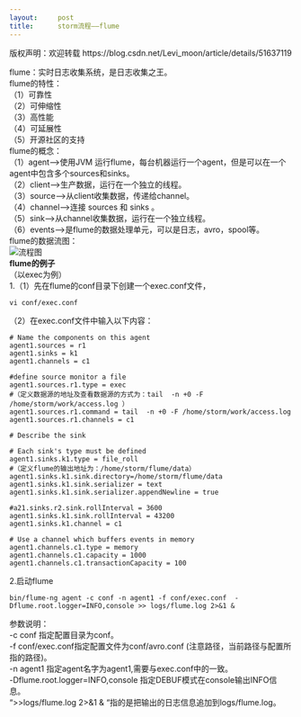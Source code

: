 ```yaml
---
layout:     post
title:      storm流程——flume
---
```

<div id="article_content" class="article_content clearfix csdn-tracking-statistics" data-pid="blog" data-mod="popu_307" data-dsm="post">
								<div class="article-copyright">
					版权声明：欢迎转载					https://blog.csdn.net/Levi_moon/article/details/51637119				</div>
								            <div id="content_views" class="markdown_views prism-atom-one-dark">
							<!-- flowchart 箭头图标 勿删 -->
							<svg xmlns="http://www.w3.org/2000/svg" style="display: none;"><path stroke-linecap="round" d="M5,0 0,2.5 5,5z" id="raphael-marker-block" style="-webkit-tap-highlight-color: rgba(0, 0, 0, 0);"></path></svg>
							<p>flume：实时日志收集系统，是日志收集之王。 <br>
flume的特性： <br>
（1）可靠性 <br>
（2）可伸缩性 <br>
（3）高性能 <br>
（4）可延展性 <br>
（5）开源社区的支持 <br>
flume的概念： <br>
（1）agent——&gt;使用JVM 运行flume，每台机器运行一个agent，但是可以在一个 agent中包含多个sources和sinks。 <br>
（2）client——&gt;生产数据，运行在一个独立的线程。 <br>
（3）source——&gt;从client收集数据，传递给channel。 <br>
（4）channel——&gt;连接 sources 和 sinks 。 <br>
（5）sink——&gt;从channel收集数据，运行在一个独立线程。 <br>
（6）events——&gt;是flume的数据处理单元，可以是日志，avro，spool等。 <br>
flume的数据流图： <br>
<img src="https://img-blog.csdn.net/20160611170028680" alt="流程图" title=""> <br>
<strong>flume的例子</strong> <br>
（以exec为例） <br>
1.（1）先在flume的conf目录下创建一个exec.conf文件，</p>

<pre class="prettyprint"><code class=" hljs python">vi conf/<span class="hljs-keyword">exec</span>.conf</code></pre>

<p>（2）在exec.conf文件中输入以下内容：</p>

<pre class="prettyprint"><code class=" hljs avrasm"><span class="hljs-preprocessor"># Name the components on this agent</span>
agent1<span class="hljs-preprocessor">.sources</span> = <span class="hljs-built_in">r1</span>
agent1<span class="hljs-preprocessor">.sinks</span> = k1
agent1<span class="hljs-preprocessor">.channels</span> = c1

<span class="hljs-preprocessor">#define source monitor a file</span>
agent1<span class="hljs-preprocessor">.sources</span><span class="hljs-preprocessor">.r</span>1<span class="hljs-preprocessor">.type</span> = exec
<span class="hljs-preprocessor">#（定义数据源的地址及查看数据源的方式为：tail  -n +0 -F /home/storm/work/access.log ）</span>
agent1<span class="hljs-preprocessor">.sources</span><span class="hljs-preprocessor">.r</span>1<span class="hljs-preprocessor">.command</span> = tail  -n +<span class="hljs-number">0</span> -F /home/storm/work/access<span class="hljs-preprocessor">.log</span> 
agent1<span class="hljs-preprocessor">.sources</span><span class="hljs-preprocessor">.r</span>1<span class="hljs-preprocessor">.channels</span> = c1

<span class="hljs-preprocessor"># Describe the sink</span>

<span class="hljs-preprocessor"># Each sink's type must be defined</span>
agent1<span class="hljs-preprocessor">.sinks</span><span class="hljs-preprocessor">.k</span>1<span class="hljs-preprocessor">.type</span> = file_roll
<span class="hljs-preprocessor">#（定义flume的输出地址为：/home/storm/flume/data）</span>
agent1<span class="hljs-preprocessor">.sinks</span><span class="hljs-preprocessor">.k</span>1<span class="hljs-preprocessor">.sink</span><span class="hljs-preprocessor">.directory</span>=/home/storm/flume/data
agent1<span class="hljs-preprocessor">.sinks</span><span class="hljs-preprocessor">.k</span>1<span class="hljs-preprocessor">.sink</span><span class="hljs-preprocessor">.serializer</span> = text
agent1<span class="hljs-preprocessor">.sinks</span><span class="hljs-preprocessor">.k</span>1<span class="hljs-preprocessor">.sink</span><span class="hljs-preprocessor">.serializer</span><span class="hljs-preprocessor">.appendNewline</span> = true

<span class="hljs-preprocessor">#a21.sinks.r2.sink.rollInterval = 3600</span>
agent1<span class="hljs-preprocessor">.sinks</span><span class="hljs-preprocessor">.k</span>1<span class="hljs-preprocessor">.sink</span><span class="hljs-preprocessor">.rollInterval</span> = <span class="hljs-number">43200</span>
agent1<span class="hljs-preprocessor">.sinks</span><span class="hljs-preprocessor">.k</span>1<span class="hljs-preprocessor">.channel</span> = c1

<span class="hljs-preprocessor"># Use a channel which buffers events in memory</span>
agent1<span class="hljs-preprocessor">.channels</span><span class="hljs-preprocessor">.c</span>1<span class="hljs-preprocessor">.type</span> = memory
agent1<span class="hljs-preprocessor">.channels</span><span class="hljs-preprocessor">.c</span>1<span class="hljs-preprocessor">.capacity</span> = <span class="hljs-number">1000</span>
agent1<span class="hljs-preprocessor">.channels</span><span class="hljs-preprocessor">.c</span>1<span class="hljs-preprocessor">.transactionCapacity</span> = <span class="hljs-number">100</span></code></pre>

<p>2.启动flume</p>

<pre class="prettyprint"><code class=" hljs lasso">bin/flume<span class="hljs-attribute">-ng</span> agent <span class="hljs-attribute">-c</span> conf <span class="hljs-attribute">-n</span> agent1 <span class="hljs-attribute">-f</span> conf/exec<span class="hljs-built_in">.</span>conf  <span class="hljs-attribute">-Dflume</span><span class="hljs-built_in">.</span>root<span class="hljs-built_in">.</span>logger<span class="hljs-subst">=</span>INFO,console <span class="hljs-subst">&gt;&gt;</span> logs/flume<span class="hljs-built_in">.</span><span class="hljs-keyword">log</span> <span class="hljs-number">2</span><span class="hljs-subst">&gt;&amp;</span><span class="hljs-number">1</span> <span class="hljs-subst">&amp;</span></code></pre>

<p>参数说明： <br>
-c  conf 指定配置目录为conf。 <br>
-f conf/exec.conf指定配置文件为conf/avro.conf     (注意路径，当前路径与配置所指的路径)。 <br>
-n agent1 指定agent名字为agent1,需要与exec.conf中的一致。 <br>
-Dflume.root.logger=INFO,console 指定DEBUF模式在console输出INFO信息。 <br>
“&gt;&gt;logs/flume.log 2&gt;&amp;1 &amp; “指的是把输出的日志信息追加到logs/flume.log。</p>            </div>
						<link href="https://csdnimg.cn/release/phoenix/mdeditor/markdown_views-9e5741c4b9.css" rel="stylesheet">
                </div>